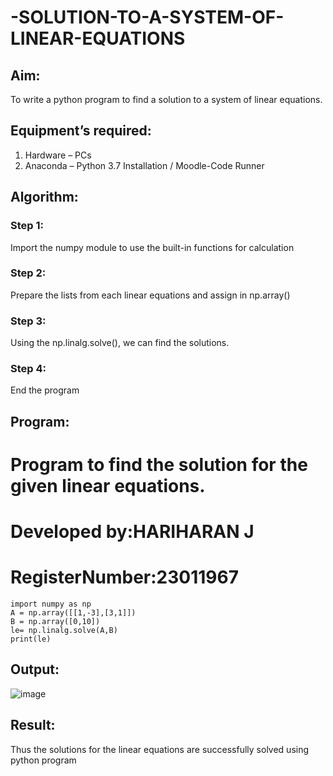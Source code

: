 # -SOLUTION-TO-A-SYSTEM-OF-LINEAR-EQUATIONS
## Aim:
To write a python program to find a solution to a system of linear equations.
## Equipment’s required:
1. 	Hardware – PCs
2. 	Anaconda – Python 3.7 Installation / Moodle-Code Runner
## Algorithm:
### Step 1: 
Import the numpy module to use the built-in functions for calculation
### Step 2: 
Prepare the lists from each linear equations and assign in np.array()
### Step 3: 
Using the np.linalg.solve(), we can find the solutions.
### Step 4: 
End the program
## Program:
# Program to find the solution for the given linear equations.
# Developed by:HARIHARAN J
# RegisterNumber:23011967
```
import numpy as np
A = np.array([[1,-3],[3,1]])
B = np.array([0,10])
le= np.linalg.solve(A,B)
print(le)
```

## Output:
![image](https://github.com/HariharanJayavel/-SOLUTION-TO-A-SYSTEM-OF-LINEAR-EQUATIONS/assets/144870546/e49dc6ce-da32-4ef8-91f2-8631d757efb6)

## Result: 
Thus the solutions for the linear equations are successfully solved using python program

